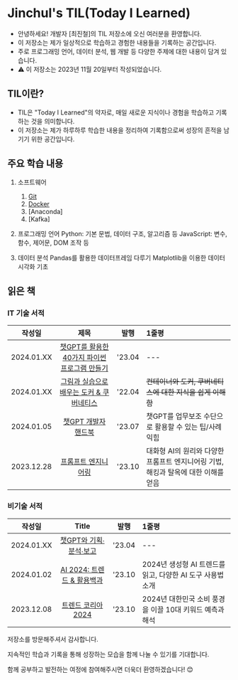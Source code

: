 ﻿# Jinchul's TIL(Today I Learned)
- 안녕하세요! 개발자 [최진철]의 TIL 저장소에 오신 여러분을 환영합니다. 
- 이 저장소는 제가 일상적으로 학습하고 경험한 내용들을 기록하는 공간입니다. 
- 주로 프로그래밍 언어, 데이터 분석, 웹 개발 등 다양한 주제에 대한 내용이 담겨 있습니다.
- ⚠️ 이 저장소는 2023년 11월 20일부터 작성되었습니다.

## TIL이란?
- TIL은 "Today I Learned"의 약자로, 매일 새로운 지식이나 경험을 학습하고 기록하는 것을 의미합니다. 
- 이 저장소는 제가 하루하루 학습한 내용을 정리하여 기록함으로써 성장의 흔적을 남기기 위한 공간입니다.

## 주요 학습 내용
1. 소프트웨어
   1. [Git](https://github.com/spiders22v/TIL/tree/main/git)
   2. [Docker](https://github.com/spiders22v/TIL/tree/main/docker)
   3. [Anaconda]
   4. [Kafka] 

2. 프로그래밍 언어
Python: 기본 문법, 데이터 구조, 알고리즘 등
JavaScript: 변수, 함수, 제어문, DOM 조작 등
1. 데이터 분석
Pandas를 활용한 데이터프레임 다루기
Matplotlib을 이용한 데이터 시각화 기초

## 읽은 책

### IT 기술 서적

|작성일|제목|발행|1줄평|
|:---:|:---:|:---:|:---|
|2024.01.XX|[챗GPT를 활용한 40가지 파이썬 프로그램 만들기](https://github.com/spiders22v/TIL/blob/main/book/2024.01_%EC%B1%97GPT%EB%A5%BC%20%ED%99%9C%EC%9A%A9%ED%95%9C%2040%EA%B0%80%EC%A7%80%20%ED%8C%8C%EC%9D%B4%EC%8D%AC%20%ED%94%84%EB%A1%9C%EA%B7%B8%EB%9E%A8%20%EB%A7%8C%EB%93%A4%EA%B8%B0.md)|'23.04|---
|2024.01.XX|[그림과 실습으로 배우는 도커 & 쿠버네티스](https://github.com/spiders22v/TIL/blob/main/docker/2022.04_%EA%B7%B8%EB%A6%BC%EA%B3%BC%20%EC%8B%A4%EC%8A%B5%EC%9C%BC%EB%A1%9C%20%EB%B0%B0%EC%9A%B0%EB%8A%94%20%EB%8F%84%EC%BB%A4%20%26%20%EC%BF%A0%EB%B2%84%EB%84%A4%ED%8B%B0%EC%8A%A4.md)|'22.04|~~컨테이너와 도커, 쿠버네티스에 대한 지식을 쉽게 이해함~~|
|2024.01.05|[챗GPT 개발자 핸드북](https://github.com/spiders22v/TIL/blob/main/book/2024.01_%EC%B1%97GPT%20%EA%B0%9C%EB%B0%9C%EC%9E%90%20%ED%95%B8%EB%93%9C%EB%B6%81.md)|'23.07|챗GPT를 업무보조 수단으로 활용할 수 있는 팁/사례 익힘|
|2023.12.28|[프롬프트 엔지니어링](https://github.com/spiders22v/TIL/blob/main/book/2023.12_%ED%94%84%EB%A1%AC%ED%94%84%ED%8A%B8%20%EC%97%94%EC%A7%80%EB%8B%88%EC%96%B4%EB%A7%81.md)|'23.10|대화형 AI의 원리와 다양한 프롬프트 엔지니어링 기법, 해킹과 탈옥에 대한 이해를 얻음|


### 비기술 서적


|작성일|Title|발행|1줄평|
|:---:|:---:|:---:|:---|
|2024.01.XX|[챗GPT와 기획∙분석∙보고](https://github.com/spiders22v/TIL/blob/main/book/2024.01_%EC%B1%97GPT%EC%99%80%20%EA%B8%B0%ED%9A%8D%E2%88%99%EB%B6%84%EC%84%9D%E2%88%99%EB%B3%B4%EA%B3%A0.md)|'23.04|---|
|2024.01.02|[AI 2024: 트렌드 & 활용백과](https://github.com/spiders22v/TIL/blob/main/book/2023.12_AI%202024%20%ED%8A%B8%EB%A0%8C%EB%93%9C%26%ED%99%9C%EC%9A%A9%EB%B0%B1%EA%B3%BC.md)|'23.10|2024년 생성형 AI 트렌드를 읽고, 다양한 AI 도구 사용법 소개|
|2023.12.08|[트렌드 코리아 2024](https://github.com/spiders22v/TIL/blob/main/book/2023.12_%ED%8A%B8%EB%A0%8C%EB%93%9C%20%EC%BD%94%EB%A6%AC%EC%95%84%202024.md)|'23.10|2024년 대한민국 소비 풍경을 이끌 10대 키워드 예측과 해석






저장소를 방문해주셔서 감사합니다. 

지속적인 학습과 기록을 통해 성장하는 모습을 함께 나눌 수 있기를 기대합니다. 

함께 공부하고 발전하는 여정에 참여해주시면 더욱더 환영하겠습니다! 😊